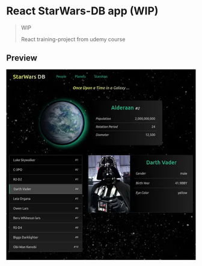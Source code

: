 # React StarWars-DB app (WIP)

> WIP
>
> React training-project from udemy course

## Preview

![preview-image](./preview.webp)
